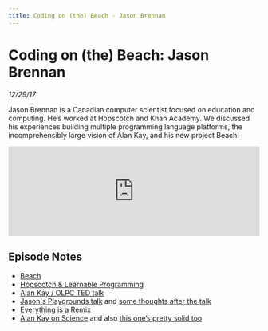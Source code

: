 ```yaml
---
title: Coding on (the) Beach - Jason Brennan
---
```


# Coding on (the) Beach: Jason Brennan

_12/29/17_

Jason Brennan is a Canadian computer scientist focused on education and computing. He’s worked at Hopscotch and Khan Academy. We discussed his experiences building multiple programming language platforms, the incomprehensibly large vision of Alan Kay, and his new project Beach.


<iframe src="https://omny.fm/shows/future-of-coding/2-0-coding-on-the-beach-jason-brennan/embed?style=artwork" width="100%" height="180" frameborder="0"></iframe>


## Episode Notes

* [Beach](http://nearthespeedoflight.com/beach/)
* [Hopscotch & Learnable Programming](http://gethopscotch.tumblr.com/post/32807560089/learnableprogramming) 
* [Alan Kay / OLPC TED talk](https://www.youtube.com/watch?v=Eg_ToU7m1MI)
* [Jason's Playgrounds talk](https://www.skilled.io/u/playgroundscon/playgrounds) and [some thoughts after the talk](http://nearthespeedoflight.com/article/2017_03_04_about_my_playgrounds_talk)
* [Everything is a Remix](https://vimeo.com/139094998)
* [Alan Kay on Science](http://www.vpri.org/pdf/m2003001_human_cond.pdf) and also [this one’s pretty solid too](http://www.squeakland.org/resources/articles/article.jsp?id=1003)



<script>
(function(i,s,o,g,r,a,m){i['GoogleAnalyticsObject']=r;i[r]=i[r]||function(){
(i[r].q=i[r].q||[]).push(arguments)},i[r].l=1*new Date();a=s.createElement(o),
m=s.getElementsByTagName(o)[0];a.async=1;a.src=g;m.parentNode.insertBefore(a,m)
})(window,document,'script','https://www.google-analytics.com/analytics.js','ga');
ga('create', 'UA-103157758-1', 'auto');
ga('send', 'pageview');
</script>

